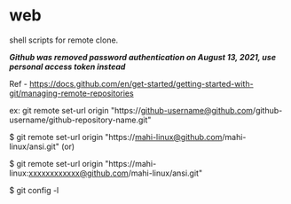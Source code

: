 # web
shell scripts for remote clone.

***Github was removed password authentication on August 13, 2021, use personal access token instead***

Ref - https://docs.github.com/en/get-started/getting-started-with-git/managing-remote-repositories

ex: git remote set-url origin "https://github-username@github.com/github-username/github-repository-name.git"

$ git remote set-url origin "https://mahi-linux@github.com/mahi-linux/ansi.git" (or)

$ git remote set-url origin "https://mahi-linux:xxxxxxxxxxxx@github.com/mahi-linux/ansi.git"

$ git config -l
